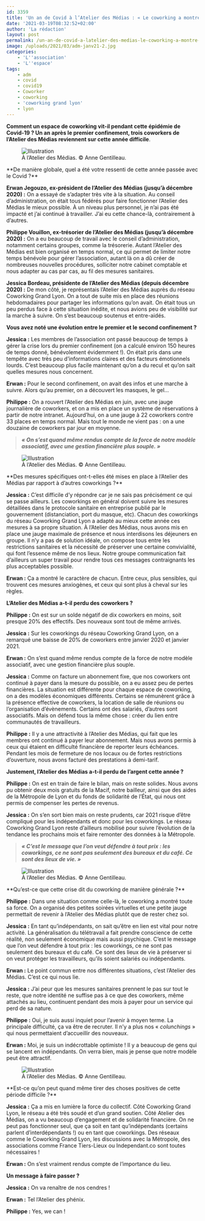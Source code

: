 ```yaml
---
id: 3359
title: 'Un an de Covid à l’Atelier des Médias : « Le coworking a montré toute sa force »'
date: '2021-03-19T08:32:52+02:00'
author: 'La rédaction'
layout: post
permalink: /un-an-de-covid-a-latelier-des-medias-le-coworking-a-montre-toute-sa-force/
image: /uploads/2021/03/adm-janv21-2.jpg
categories:
    - 'L''association'
    - 'L''espace'
tags:
    - adm
    - covid
    - covid19
    - Coworker
    - coworking
    - 'coworking grand lyon'
    - lyon
---
```


**Comment un espace de coworking vit-il pendant cette épidémie de Covid-19 ? Un an après le premier confinement, trois coworkers de l’Atelier des Médias reviennent sur cette année difficile**.

<figure class="wp-block-image"><img src="/uploads/2021/03/adm-janv21-2-1024x683.jpg" alt="Illustration"><figcaption> À l’Atelier des Médias. © Anne Gentilleau.</figcaption></figure>**De manière globale, quel a été votre ressenti de cette année passée avec le Covid ?**

**Erwan Jegouzo, ex-président de l’Atelier des Médias (jusqu’à décembre 2020) :** On a essayé de s’adapter très vite à la situation. Au conseil d’administration, on était tous fédérés pour faire fonctionner l’Atelier des Médias le mieux possible. À un niveau plus personnel, je n’ai pas été impacté et j’ai continué à travailler. J’ai eu cette chance-là, contrairement à d’autres.

**Philippe Vouillon, ex-trésorier de l’Atelier des Médias (jusqu’à décembre 2020) :** On a eu beaucoup de travail avec le conseil d’administration, notamment certains groupes, comme la trésorerie. Autant l’Atelier des Médias est bien organisé en temps normal, ce qui permet de limiter notre temps bénévole pour gérer l’association, autant là on a dû créer de nombreuses nouvelles procédures, solliciter notre cabinet comptable et nous adapter au cas par cas, au fil des mesures sanitaires.

**Jessica Bordeau, présidente de l’Atelier des Médias (depuis décembre 2020) :** De mon côté, je représentais l’Atelier des Médias auprès du réseau Coworking Grand Lyon. On a tout de suite mis en place des réunions hebdomadaires pour partager les informations qu’on avait. On était tous un peu perdus face à cette situation inédite, et nous avions peu de visibilité sur la marche à suivre. On s’est beaucoup soutenus et entre-aidés.

**Vous avez noté une évolution entre le premier et le second confinement ?**

**Jessica :** Les membres de l’association ont passé beaucoup de temps à gérer la crise lors du premier confinement (on a calculé environ 150 heures de temps donné, bénévolement évidemment !). On était pris dans une tempête avec très peu d’informations claires et des facteurs émotionnels lourds. C’est beaucoup plus facile maintenant qu’on a du recul et qu’on sait quelles mesures nous concernent.

**Erwan :** Pour le second confinement, on avait des infos et une marche à suivre. Alors qu’au premier, on a découvert les masques, le gel…

**Philippe :** On a rouvert l’Atelier des Médias en juin, avec une jauge journalière de coworkers, et on a mis en place un système de réservations à partir de notre intranet. Aujourd’hui, on a une jauge à 22 coworkers contre 33 places en temps normal. Mais tout le monde ne vient pas : on a une douzaine de coworkers par jour en moyenne.

> ***« On s’est quand même rendus compte de la force de notre modèle associatif, avec une gestion financière plus souple. »***

<figure class="wp-block-image"><img src="/uploads/2021/03/adm-janv21-5-1024x683.jpg" alt="Illustration"><figcaption> À l’Atelier des Médias. © Anne Gentilleau. </figcaption></figure>**Des mesures spécifiques ont-t-elles été mises en place à l’Atelier des Médias par rapport à d’autres coworkings ?**

**Jessica :** C’est difficile d’y répondre car je ne sais pas précisément ce qui se passe ailleurs. Les coworkings en général doivent suivre les mesures détaillées dans le protocole sanitaire en entreprise publié par le gouvernement (distanciation, port du masque, etc). Chacun des coworkings du réseau Coworking Grand Lyon a adapté au mieux cette année ces mesures à sa propre situation. À l’Atelier des Médias, nous avons mis en place une jauge maximale de présence et nous interdisons les déjeuners en groupe. Il n’y a pas de solution idéale, on compose tous entre les restrictions sanitaires et la nécessité de préserver une certaine convivialité, qui font l’essence même de nos lieux. Notre groupe communication fait d’ailleurs un super travail pour rendre tous ces messages contraignants les plus acceptables possible.

**Erwan :** Ça a montré le caractère de chacun. Entre ceux, plus sensibles, qui trouvent ces mesures anxiogènes, et ceux qui sont plus à cheval sur les règles.

**L’Atelier des Médias a-t-il perdu des coworkers ?**

**Philippe :** On est sur un solde négatif de dix coworkers en moins, soit presque 20% des effectifs. Des nouveaux sont tout de même arrivés.

**Jessica :** Sur les coworkings du réseau Coworking Grand Lyon, on a remarqué une baisse de 20% de coworkers entre janvier 2020 et janvier 2021.

**Erwan :** On s’est quand même rendus compte de la force de notre modèle associatif, avec une gestion financière plus souple.

**Jessica :** Comme on facture un abonnement fixe, que nos coworkers ont continué à payer dans la mesure du possible, on a eu assez peu de pertes financières. La situation est différente pour chaque espace de coworking, on a des modèles économiques différents. Certains se rémunèrent grâce à la présence effective de coworkers, la location de salle de réunions ou l’organisation d’évènements. Certains ont des salariés, d’autres sont associatifs. Mais on défend tous la même chose : créer du lien entre communautés de travailleurs.

**Philippe :** Il y a une attractivité à l’Atelier des Médias, qui fait que les membres ont continué à payer leur abonnement. Mais nous avons permis à ceux qui étaient en difficulté financière de reporter leurs échéances. Pendant les mois de fermeture de nos locaux ou de fortes restrictions d’ouverture, nous avons facturé des prestations à demi-tarif.

**Justement, l’Atelier des Médias a-t-il perdu de l’argent cette année ?**

**Philippe :** On est en train de faire le bilan, mais on reste solides. Nous avons pu obtenir deux mois gratuits de la Macif, notre bailleur, ainsi que des aides de la Métropole de Lyon et du fonds de solidarité de l’État, qui nous ont permis de compenser les pertes de revenus.

**Jessica :** On s’en sort bien mais on reste prudents, car 2021 risque d’être compliqué pour les indépendants et donc pour les coworkings. Le réseau Coworking Grand Lyon reste d’ailleurs mobilisé pour suivre l’évolution de la tendance les prochains mois et faire remonter des données à la Métropole.

> ***« C’est le message que l’on veut défendre à tout prix : les coworkings, ce ne sont pas seulement des bureaux et du café. Ce sont des lieux de vie. »***

<figure class="wp-block-image"><img src="/uploads/2021/03/adm-janv21-3-1024x683.jpg" alt="Illustration"><figcaption> À l’Atelier des Médias. © Anne Gentilleau. </figcaption></figure>**Qu’est-ce que cette crise dit du coworking de manière générale ?**

**Philippe :** Dans une situation comme celle-là, le coworking a montré toute sa force. On a organisé des petites soirées virtuelles et une petite jauge permettait de revenir à l’Atelier des Médias plutôt que de rester chez soi.

**Jessica :** En tant qu’indépendants, on sait qu’être en lien est vital pour notre activité. La généralisation du télétravail a fait prendre conscience de cette réalité, non seulement économique mais aussi psychique. C’est le message que l’on veut défendre à tout prix : les coworkings, ce ne sont pas seulement des bureaux et du café. Ce sont des lieux de vie à préserver si on veut protéger les travailleurs, qu’ils soient salariés ou indépendants.

**Erwan :** Le point commun entre nos différentes situations, c’est l’Atelier des Médias. C’est ce qui nous lie.

**Jessica :** J’ai peur que les mesures sanitaires prennent le pas sur tout le reste, que notre identité ne suffise pas à ce que des coworkers, même attachés au lieu, continuent pendant des mois à payer pour un service qui perd de sa nature.

**Philippe :** Oui, je suis aussi inquiet pour l’avenir à moyen terme. La principale difficulté, ça va être de recruter. Il n’y a plus nos « *colunchings* » qui nous permettaient d’accueillir des nouveaux.

**Erwan :** Moi, je suis un indécrottable optimiste ! Il y a beaucoup de gens qui se lancent en indépendants. On verra bien, mais je pense que notre modèle peut être attractif.

<figure class="wp-block-image"><img src="/uploads/2021/03/adm-janv21-10-1024x683.jpg" alt="Illustration"><figcaption> À l’Atelier des Médias. © Anne Gentilleau. </figcaption></figure>**Est-ce qu’on peut quand même tirer des choses positives de cette période difficile ?**

**Jessica :** Ça a mis en lumière la force du collectif. Côté Coworking Grand Lyon, le réseau a été très soudé et d’un grand soutien. Côté Atelier des Médias, on a vu beaucoup d’engagement et de solidarité financière. On ne peut pas fonctionner seul, que ça soit en tant qu’indépendants (certains parlent d’interdépendants !) ou en tant que coworkings. Des réseaux comme le Coworking Grand Lyon, les discussions avec la Métropole, des associations comme France Tiers-Lieux ou Independant.co sont toutes nécessaires !

**Erwan :** On s’est vraiment rendus compte de l’importance du lieu.

**Un message à faire passer ?**

**Jessica :** On va renaître de nos cendres !

**Erwan :** Tel l’Atelier des phénix.

**Philippe :** Yes, we can !